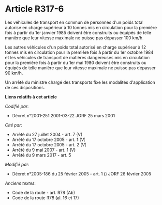 # Article R317-6

Les véhicules de transport en commun de personnes d'un poids total autorisé en charge supérieur à 10 tonnes mis en
circulation pour la première fois à partir du 1er janvier 1985 doivent être construits ou équipés de telle manière que leur
vitesse maximale ne puisse pas dépasser 100 km/h.

Les autres véhicules d'un poids total autorisé en charge supérieur à 12 tonnes mis en circulation pour la première fois à
partir du 1er octobre 1984 et les véhicules de transport de matières dangereuses mis en circulation pour la première fois à
partir du 1er mai 1980 doivent être construits ou équipés de telle manière que leur vitesse maximale ne puisse pas dépasser
90 km/h.

Un arrêté du ministre chargé des transports fixe les modalités d'application de ces dispositions.

**Liens relatifs à cet article**

_Codifié par_:

  - Décret n°2001-251 2001-03-22 JORF 25 mars 2001

_Cité par_:

  - Arrêté du 27 juillet 2004 - art. 7 (V)
  - Arrêté du 17 octobre 2005 - art. 1 (V)
  - Arrêté du 17 octobre 2005 - art. 2 (V)
  - Arrêté du 9 mai 2007 - art. 1 (V)
  - Arrêté du 9 mars 2017 - art. 5

_Modifié par_:

  - Décret n°2005-186 du 25 février 2005 - art. 1 () JORF 26 février 2005

_Anciens textes_:

  - Code de la route - art. R78 (Ab)
  - Code de la route R78 (al. 16 et 17)

